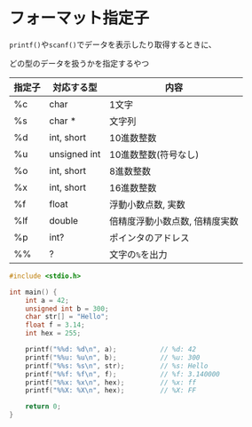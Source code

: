 # フォーマット指定子
`printf()`や`scanf()`でデータを表示したり取得するときに、

どの型のデータを扱うかを指定するやつ

| 指定子 | 対応する型   | 内容                           |
|--------|--------------|--------------------------------|
| %c     | char         | 1文字                          |
| %s     | char *       | 文字列                         |
| %d     | int, short   | 10進数整数                     |
| %u     | unsigned int | 10進数整数(符号なし)           |
| %o     | int, short   | 8進数整数                      |
| %x     | int, short   | 16進数整数                     |
| %f     | float        | 浮動小数点数, 実数             |
| %lf    | double       | 倍精度浮動小数点数, 倍精度実数 |
| %p     | int?         | ポインタのアドレス             |
| %%     | ?            | 文字の`%`を出力                |

```c
#include <stdio.h>

int main() {
	int a = 42;
	unsigned int b = 300;
	char str[] = "Hello";
	float f = 3.14;
	int hex = 255;

	printf("%%d: %d\n", a);           // %d: 42
	printf("%%u: %u\n", b);           // %u: 300
	printf("%%s: %s\n", str);         // %s: Hello
	printf("%%f: %f\n", f);           // %f: 3.140000
	printf("%%x: %x\n", hex);         // %x: ff
	printf("%%X: %X\n", hex);         // %X: FF

	return 0;
}
```

